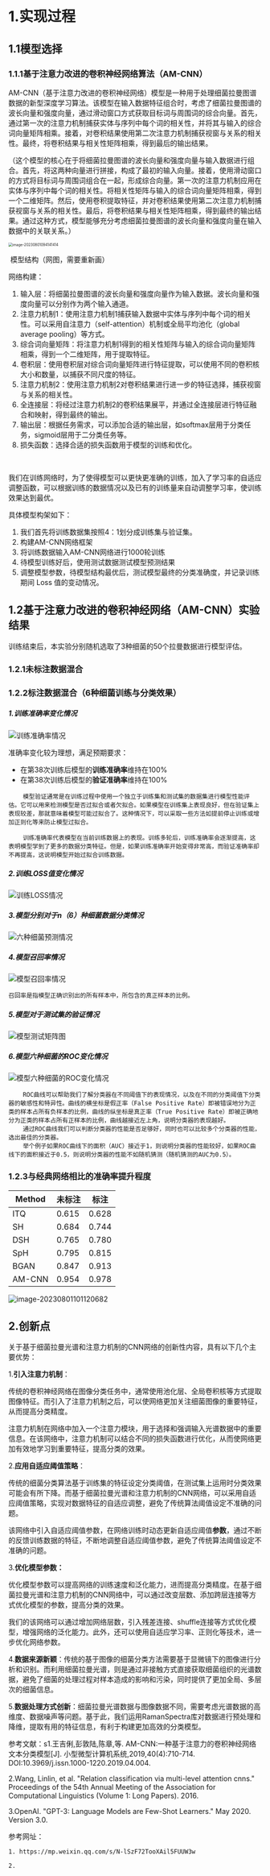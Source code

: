 # 1.实现过程

## 1.1模型选择

### 1.1.1基于注意力改进的卷积神经网络算法（AM-CNN）

​	AM-CNN（基于注意力改进的卷积神经网络）模型是一种用于处理细菌拉曼图谱数据的新型深度学习算法。该模型在输入数据特征组合时，考虑了细菌拉曼图谱的波长向量和强度向量，通过滑动窗口方式获取目标词与周围词的综合向量。首先，通过第一次的注意力机制捕获实体与序列中每个词的相关性，并将其与输入的综合词向量矩阵相乘。接着，对卷积结果使用第二次注意力机制捕获视窗与关系的相关性。最终，将卷积结果与相关性矩阵相乘，得到最后的输出结果。

​	（这个模型的核心在于将细菌拉曼图谱的波长向量和强度向量与输入数据进行组合。首先，将这两种向量进行拼接，构成了最初的输入向量。接着，使用滑动窗口的方式将目标词与周围词组合在一起，形成综合向量。第一次的注意力机制应用在实体与序列中每个词的相关性。将相关性矩阵与输入的综合词向量矩阵相乘，得到一个二维矩阵。然后，使用卷积提取特征，并对卷积结果使用第二次注意力机制捕获视窗与关系的相关性。最后，将卷积结果与相关性矩阵相乘，得到最终的输出结果。通过这种方式，模型能够充分考虑细菌拉曼图谱的波长向量和强度向量在输入数据中的关联关系。）

<img src="C:\Users\m\AppData\Roaming\Typora\typora-user-images\image-20230801094141414.png" alt="image-20230801094141414" style="zoom:50%;" />	

​																			模型结构（网图，需要重新画）

网络构建：

1. 输入层：将细菌拉曼图谱的波长向量和强度向量作为输入数据。波长向量和强度向量可以分别作为两个输入通道。
2. 注意力机制1：使用注意力机制1捕获输入数据中实体与序列中每个词的相关性。可以采用自注意力（self-attention）机制或全局平均池化（global average pooling）等方式。
3. 综合词向量矩阵：将注意力机制1得到的相关性矩阵与输入的综合词向量矩阵相乘，得到一个二维矩阵，用于提取特征。
4. 卷积层：使用卷积层对综合词向量矩阵进行特征提取，可以使用不同的卷积核大小和数量，以捕获不同尺度的特征。
5. 注意力机制2：使用注意力机制2对卷积结果进行进一步的特征选择，捕获视窗与关系的相关性。
6. 全连接层：将经过注意力机制2的卷积结果展平，并通过全连接层进行特征融合和映射，得到最终的输出。
7. 输出层：根据任务需求，可以添加合适的输出层，如softmax层用于分类任务，sigmoid层用于二分类任务等。
8. 损失函数：选择合适的损失函数用于模型的训练和优化。

​	

​	我们在训练网络时，为了使得模型可以更快更准确的训练，加入了学习率的自适应调整函数，可以根据训练的数据情况以及已有的训练量来自动调整学习率，使训练效果达到最优。

具体模型构架如下：	

1. 我们首先将训练数据集按照4：1划分成训练集与验证集。
2. 构建AM-CNN网络框架
3. 将训练数据输入AM-CNN网络进行1000轮训练
4. 待模型训练好后，使用测试数据测试模型预测结果
5. 调整模型参数，待模型结构最优后，测试模型最终的分类准确度，并记录训练期间 Loss 值的变动情况。



## 1.2基于注意力改进的卷积神经网络（AM-CNN）实验结果

训练结束后，本实验分别随机选取了3种细菌的50个拉曼数据进行模型评估。

### 1.2.1未标注数据混合

### 1.2.2标注数据混合（6种细菌训练与分类效果）

##### 1.训练准确率变化情况

![训练准确率情况](C:\Users\m\Desktop\训练情况\三周目\加入EarlyStoping前\训练准确率情况.png)

准确率变化较为理想，满足预期要求：

- 在第38次训练后模型的**训练准确率**维持在100%
- 在第38次训练后模型的**验证准确率**维持在100%

```
	模型验证通常是在训练过程中使用一个独立于训练集和测试集的数据集进行模型性能评估。它可以用来检测模型是否过拟合或者欠拟合。如果模型在训练集上表现良好，但在验证集上表现较差，那就意味着模型可能过拟合了。这种情况下，可以采取一些方法如提前停止训练或增加正则化等来防止模型过拟合。

	训练准确率代表模型在当前训练数据上的表现。训练多轮后，训练准确率会逐渐提高，这表明模型学到了更多的数据分类特征。但是，如果训练准确率开始变得非常高，而验证准确率却不再提高，这说明模型开始过拟合训练数据。
```

##### 2.训练LOSS值变化情况

![训练LOSS情况](C:\Users\m\Desktop\训练情况\三周目\加入EarlyStoping前\训练LOSS情况.png)

##### 3.模型分别对于n（6）种细菌数据分类情况

![六种细菌预测情况](C:\Users\m\Desktop\训练情况\三周目\加入EarlyStoping前\六种细菌预测情况.png)

##### 4.模型召回率情况

![模型召回率情况](C:\Users\m\Desktop\训练情况\三周目\加入EarlyStoping前\模型召回率情况.png)

```
召回率是指模型正确识别出的所有样本中，所包含的真正样本的比例。
```

##### 5.模型对于测试集的验证情况

![模型测试矩阵图](C:\Users\m\Desktop\训练情况\三周目\加入EarlyStoping前\模型测试矩阵图.png)

##### 6.模型六种细菌的ROC变化情况

![模型六种细菌的ROC变化情况](C:\Users\m\Desktop\训练情况\三周目\加入EarlyStoping前\模型六种细菌的ROC变化情况.png)

```
	ROC曲线可以帮助我们了解分类器在不同阈值下的表现情况，以及在不同的分类阈值下分类器的敏感性和特异性。曲线的横坐标是假正率（False Positive Rate）即被错误地分为正类的样本占所有负样本的比例，曲线的纵坐标是真正率（True Positive Rate）即被正确地分为正类的样本占所有正样本的比例，曲线越接近左上角，说明分类器的表现越好。
	通过ROC曲线我们可以判断分类器的性能是否足够好，同时也可以比较多个分类器的性能，选出最佳的分类器。
	举个例子如果ROC曲线下的面积（AUC）接近于1，则说明分类器的性能较好，如果ROC曲线下的面积接近于0.5，则说明分类器的性能不如随机猜测（随机猜测的AUC为0.5）。
```

### 1.2.3与经典网络相比的准确率提升程度

| Method | 未标注 | 标注  |
| ------ | ------ | ----- |
| ITQ    | 0.615  | 0.628 |
| SH     | 0.684  | 0.744 |
| DSH    | 0.765  | 0.780 |
| SpH    | 0.795  | 0.815 |
| BGAN   | 0.847  | 0.913 |
| AM-CNN | 0.954  | 0.978 |



![image-20230801101120682](C:\Users\m\AppData\Roaming\Typora\typora-user-images\image-20230801101120682.png)

## 2.创新点

关于基于细菌拉曼光谱和注意力机制的CNN网络的创新性内容，具有以下几个主要优势：

1.**引入注意力机制**：

传统的卷积神经网络在图像分类任务中，通常使用池化层、全局卷积核等方式提取图像特征。而引入了注意力机制之后，可以使网络更加关注细菌图像的重要特征，从而提高分类精度。

注意力机制在网络中加入一个注意力模块，用于选择和强调输入光谱数据中的重要信息。在该网络中，注意力机制可以结合不同的损失函数进行优化，从而使网络更加有效地学习到重要特征，提高分类的效果。

2.**应用自适应阈值策略**：

传统的细菌分类算法基于训练集的特征设定分类阈值，在测试集上运用时分类效果可能会有所下降。而基于细菌拉曼光谱和注意力机制的CNN网络，可以采用自适应阈值策略，实现对数据特征的自适应调整，避免了传统算法阈值设定不准确的问题。

该网络中引入自适应阈值参数，在网络训练时动态更新自适应阈值**参数**，通过不断的反馈训练数据的特征，不断地调整自适应阈值参数，避免了传统算法阈值设定不准确的问题。

3.**优化模型参数：**

优化模型参数可以提高网络的训练速度和泛化能力，进而提高分类精度。在基于细菌拉曼光谱和注意力机制的CNN网络中，可以通过改变层数、添加跨层连接等方式优化模型的参数，提高分类的效果。

我们的该网络可以通过增加网络层数，引入残差连接、shuffle连接等方式优化模型，增强网络的泛化能力。此外，还可以使用自适应学习率、正则化等技术，进一步优化网络参数。

4.**数据来源新颖**：传统的基于图像的细菌分类方法需要基于显微镜下的图像进行分析和识别。而利用细菌拉曼光谱，则是通过非接触方式直接获取细菌组织的光谱数据，避免了细菌的处理过程对样本造成的影响和污染，同时提供了更加全局、多层次的细菌信息。

5.**数据处理方式创新**：细菌拉曼光谱数据与图像数据不同，需要考虑光谱数据的高维度、数据噪声等问题。基于此，我们运用RamanSpectra库对数据进行预处理和降维，提取有用的特征信息，有利于构建更加高效的分类模型。

参考文献：s1.王吉俐,彭敦陆,陈章,等. AM-CNN:一种基于注意力的卷积神经网络文本分类模型[J]. 小型微型计算机系统,2019,40(4):710-714. DOI:10.3969/j.issn.1000-1220.2019.04.004.


2.Wang, Linlin, et al. "Relation classification via multi-level attention cnns." Proceedings of the 54th Annual Meeting of the Association for Computational Linguistics (Volume 1: Long Papers). 2016.


3.OpenAI. "GPT-3: Language Models are Few-Shot Learners." May 2020. Version 3.0.

参考网址：

```
1. https://mp.weixin.qq.com/s/N-lSzF72TooXAil5FUUW3w

2.
```



